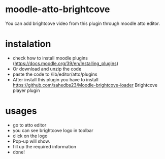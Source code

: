 # moodle-atto-brightcove
You can add brightcove video from this plugin through moodle atto editor.

# instalation 
- check how to install moodle plugins (https://docs.moodle.org/39/en/Installing_plugins)
- Or download and unzip the code
- paste the code to /lib/editor/atto/plugins
- After install this plugin you have to install https://github.com/sahedbs23/Moodle-brightcove-loader Brightcove player plugin


# usages 
- go to atto editor 
- you can see brightcove logo in toolbar
- click on the logo 
- Pop-up will show.
- fill up the required information
- done! 

